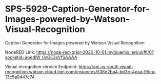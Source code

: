 # SPS-5929-Caption-Generator-for-Images-powered-by-Watson-Visual-Recognition
Caption Generator for Images powered by  Watson Visual Recognition

NodeRED Link: https://node-red-qrjgr-2020-10-01.mybluemix.net/ui/#!/0?socketid=aoedIW_0xGE3xVfSAAAA

Visual recognition service Endpoint: https://api.us-south.visual-recognition.watson.cloud.ibm.com/instances/538e2ba4-bd3e-4eaa-95ca-13c5a0447c74
